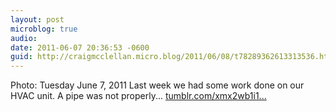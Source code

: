 ```yaml
---
layout: post
microblog: true
audio: 
date: 2011-06-07 20:36:53 -0600
guid: http://craigmcclellan.micro.blog/2011/06/08/t78289362613313536.html
---
```

Photo: Tuesday June 7, 2011 Last week we had some work done on our HVAC unit. A pipe was not properly... [tumblr.com/xmx2wb1i1...](http://tumblr.com/xmx2wb1i1w)
